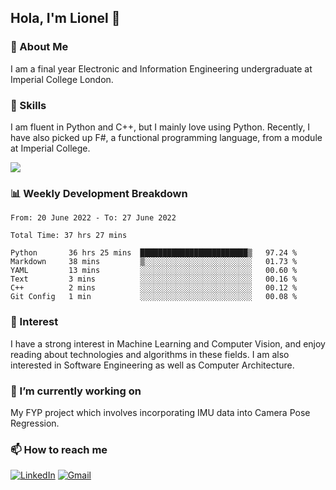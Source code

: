 ## Hola, I'm Lionel 👋

### 🚀 About Me
I am a final year Electronic and Information Engineering undergraduate at Imperial College London. 

### 🔨 Skills 
I am fluent in Python and C++, but I mainly love using Python. Recently, I have also picked up F#, a functional programming language, from a module at Imperial College. 

<img src="https://github-readme-stats.vercel.app/api?username=sytan98&&show_icons=true&title_color=ffffff&icon_color=bb2acf&text_color=daf7dc&bg_color=151515">

### 📊 Weekly Development Breakdown
<!--START_SECTION:waka-->

```text
From: 20 June 2022 - To: 27 June 2022

Total Time: 37 hrs 27 mins

Python       36 hrs 25 mins  ████████████████████████▒   97.24 %
Markdown     38 mins         ▒░░░░░░░░░░░░░░░░░░░░░░░░   01.73 %
YAML         13 mins         ░░░░░░░░░░░░░░░░░░░░░░░░░   00.60 %
Text         3 mins          ░░░░░░░░░░░░░░░░░░░░░░░░░   00.16 %
C++          2 mins          ░░░░░░░░░░░░░░░░░░░░░░░░░   00.12 %
Git Config   1 min           ░░░░░░░░░░░░░░░░░░░░░░░░░   00.08 %
```

<!--END_SECTION:waka-->

### 🌱 Interest 
I have a strong interest in Machine Learning and Computer Vision, and enjoy reading about technologies and algorithms in these fields. I am also interested in Software Engineering as well as Computer Architecture.

### 🔭 I’m currently working on 
My FYP project which involves incorporating IMU data into Camera Pose Regression. 

### 📫 How to reach me
[![LinkedIn](https://img.shields.io/badge/linkedin-%230077B5.svg?style=for-the-badge&logo=linkedin&logoColor=white)](https://www.linkedin.com/in/si-yu-lionel-tan-28a414105/)
[![Gmail](https://img.shields.io/badge/Gmail-D14836?style=for-the-badge&logo=gmail&logoColor=white)](mailto:tansiyu1@gmail.com)

